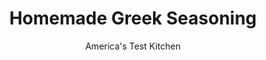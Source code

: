 ---
layout: ../../layouts/MarkdownPostLayout.astro
title: Homemade Greek Seasoning
author: America's Test Kitchen
pubDate: 2023-03-15
description: "We make our own homemade Italian seasoning. Why not Greek, too?"
image_url: https://res.cloudinary.com/hksqkdlah/image/upload/ar_1:1,c_fill,dpr_2.0,f_auto,fl_lossy.progressive.strip_profile,g_faces:auto,q_auto:low,w_344/STP_DIY_GreekSeasoning_02_der2en
tags: ["Greek","Rubs"]
calories: 36
protein: 
carbohydrates: 4
fats: 
fiber: 2
ingredients: ["1 tablespoon, grated lemon zest","2 tablespoons, dried oregano","1 teaspoon, table salt","1 teaspoon, pepper","1 teaspoon, garlic powder"]
serves: 2
time: "10 minutes"
instructions: ["Spread lemon zest evenly on plate and microwave until dry and zest separates easily when crumbled between your fingers, about 2 minutes, stirring halfway through microwaving.","Combine oregano, salt, pepper, garlic powder, and lemon zest in small bowl. (Seasoning can be stored at room temperature for up to 1 week.)"]
nutrition: ["80 mg Potassium","13 mg Phosphorus","59 mg Calcium","1 mg Iron","12 mg Magnesium","20 mg Sodium","3 mg Vitamin C","2 g Fiber","8 µg Folate (food)","21 µg Vitamin K","3 g Water","4 g Carbs","8 µg Folate equivalent (total)","3 µg Vitamin A","18 kcal Energy","36 calories"]
notes: "One lemon yields 1 tablespoon of zest. We love this seasoning in salad dressings and on feta cheese, baked potatoes, or grilled chicken."
---